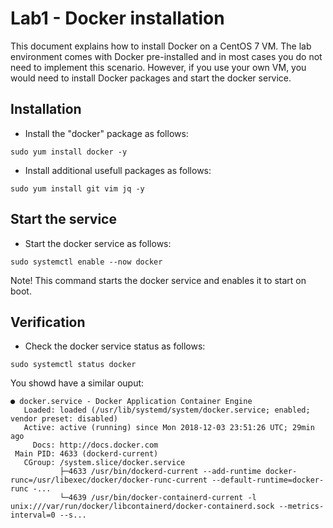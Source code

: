 # Lab1 - Docker installation
This document explains how to install Docker on a CentOS 7 VM.
The lab environment comes with Docker pre-installed and in most cases you do not need to implement this scenario. However, if you use your own VM, you would need to install Docker packages and start the docker service.

## Installation
- Install the "docker" package as follows:

```
sudo yum install docker -y
```

- Install additional usefull packages as follows:

```
sudo yum install git vim jq -y
```

## Start the service
- Start the docker service as follows:

```
sudo systemctl enable --now docker
```

Note! This command starts the docker service and enables it to start on boot.

## Verification
- Check the docker service status as follows:

```
sudo systemctl status docker
```

You showd have a similar ouput:

```
● docker.service - Docker Application Container Engine
   Loaded: loaded (/usr/lib/systemd/system/docker.service; enabled; vendor preset: disabled)
   Active: active (running) since Mon 2018-12-03 23:51:26 UTC; 29min ago
     Docs: http://docs.docker.com
 Main PID: 4633 (dockerd-current)
   CGroup: /system.slice/docker.service
           ├─4633 /usr/bin/dockerd-current --add-runtime docker-runc=/usr/libexec/docker/docker-runc-current --default-runtime=docker-runc -...
           └─4639 /usr/bin/docker-containerd-current -l unix:///var/run/docker/libcontainerd/docker-containerd.sock --metrics-interval=0 --s...
```
